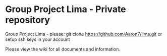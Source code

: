 Group Project Lima - Private repository
====

Group Project Lima - please: git clone https://github.com/Aaron7/lima.git or setup ssh keys in your account

Please view the wiki for all documents and information.
